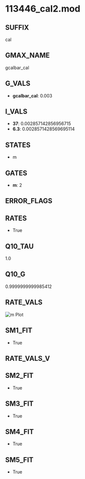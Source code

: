 # 113446_cal2.mod

## SUFFIX

cal

## GMAX_NAME

gcalbar_cal

## G_VALS

- **gcalbar_cal**: 0.003

## I_VALS

- **37**: 0.002857142856956715
- **6.3**: 0.0028571428569695114

## STATES

- m

## GATES

- **m**: 2

## ERROR_FLAGS


## RATES

- True

## Q10_TAU

1.0

## Q10_G

0.9999999999985412

## RATE_VALS

![m Plot](/Users/pbozelos/Dropbox/icg-Chai-Panos/supermodels/output_markdown_files/Ca/113446_cal2.mod/images/m.png)

## SM1_FIT

- True

## RATE_VALS_V

## SM2_FIT

- True

## SM3_FIT

- True

## SM4_FIT

- True

## SM5_FIT

- True

